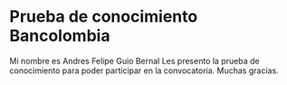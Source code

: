 # Prueba de conocimiento Bancolombia
Mi nombre es Andres Felipe Guio Bernal
Les presento la prueba de conocimiento para poder participar en la convocatoria.
Muchas gracias.
